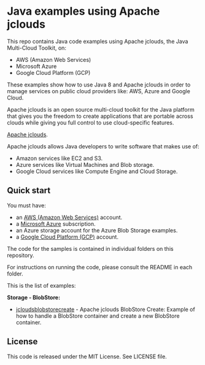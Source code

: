 # Java examples using Apache jclouds

This repo contains Java code examples using Apache jclouds, the Java Multi-Cloud Toolkit, on:

* AWS (Amazon Web Services)
* Microsoft Azure
* Google Cloud Platform (GCP)

These examples show how to use Java 8 and Apache jclouds in order to manage services on public cloud providers like: AWS, Azure and Google Cloud.

Apache jclouds is an open source multi-cloud toolkit for the Java platform that gives you the freedom to create applications that are portable across clouds while giving you full control to use cloud-specific features.

[Apache jclouds](https://jclouds.apache.org/).

Apache jclouds allows Java developers to write software that makes use of:

* Amazon services like EC2 and S3.
* Azure services like Virtual Machines and Blob storage.
* Google Cloud services like Compute Engine and Cloud Storage.

## Quick start

You must have:

* an [AWS (Amazon Web Services)](http://aws.amazon.com/) account.
* a [Microsoft Azure](https://azure.microsoft.com/) subscription.
* an Azure storage account for the Azure Blob Storage examples.
* a [Google Cloud Platform (GCP)](http://cloud.google.com/) account.

The code for the samples is contained in individual folders on this repository.

For instructions on running the code, please consult the README in each folder.

This is the list of examples:

**Storage - BlobStore:**

* [jcloudsblobstorecreate](/jcloudsblobstorecreate) - Apache jclouds BlobStore Create: Example of how to handle a BlobStore container and create a new BlobStore container.

## License

This code is released under the MIT License. See LICENSE file.